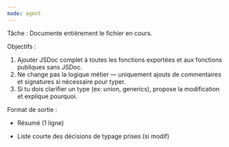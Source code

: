 ```yaml
---
mode: agent
---
```

Tâche : Documente entièrement le fichier en cours.

Objectifs :
1. Ajouter JSDoc complet à toutes les fonctions exportées et aux fonctions publiques sans JSDoc.
2. Ne change pas la logique métier — uniquement ajouts de commentaires et signatures si nécessaire pour typer.
3. Si tu dois clarifier un type (ex: union, generics), propose la modification et explique pourquoi.
<!-- 4. Fournis un patch/diff prêt à appliquer (format `git diff` ou fichier modifié). -->

Format de sortie :
- Résumé (1 ligne)
<!-- - Patch/diff -->
- Liste courte des décisions de typage prises (si modif)
